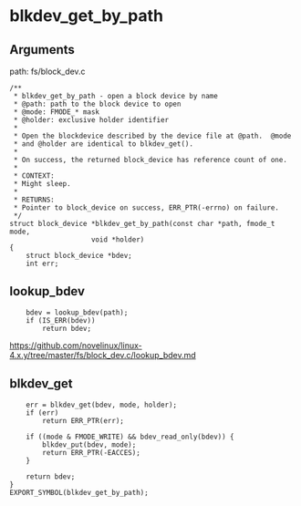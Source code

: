 blkdev_get_by_path
========================================

Arguments
----------------------------------------

path: fs/block_dev.c
```
/**
 * blkdev_get_by_path - open a block device by name
 * @path: path to the block device to open
 * @mode: FMODE_* mask
 * @holder: exclusive holder identifier
 *
 * Open the blockdevice described by the device file at @path.  @mode
 * and @holder are identical to blkdev_get().
 *
 * On success, the returned block_device has reference count of one.
 *
 * CONTEXT:
 * Might sleep.
 *
 * RETURNS:
 * Pointer to block_device on success, ERR_PTR(-errno) on failure.
 */
struct block_device *blkdev_get_by_path(const char *path, fmode_t mode,
                    void *holder)
{
    struct block_device *bdev;
    int err;
```

lookup_bdev
----------------------------------------

```
    bdev = lookup_bdev(path);
    if (IS_ERR(bdev))
        return bdev;
```

https://github.com/novelinux/linux-4.x.y/tree/master/fs/block_dev.c/lookup_bdev.md

blkdev_get
----------------------------------------

```
    err = blkdev_get(bdev, mode, holder);
    if (err)
        return ERR_PTR(err);

    if ((mode & FMODE_WRITE) && bdev_read_only(bdev)) {
        blkdev_put(bdev, mode);
        return ERR_PTR(-EACCES);
    }

    return bdev;
}
EXPORT_SYMBOL(blkdev_get_by_path);
```